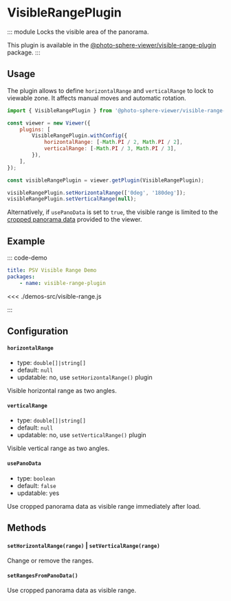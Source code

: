 # VisibleRangePlugin

<Badges module="visible-range-plugin"/>

::: module
<ApiButton page="modules/VisibleRangePlugin.html"/>
Locks the visible area of the panorama.

This plugin is available in the [@photo-sphere-viewer/visible-range-plugin](https://www.npmjs.com/package/@photo-sphere-viewer/visible-range-plugin) package.
:::

## Usage

The plugin allows to define `horizontalRange` and `verticalRange` to lock to viewable zone. It affects manual moves and automatic rotation.

```js
import { VisibleRangePlugin } from '@photo-sphere-viewer/visible-range-plugin';

const viewer = new Viewer({
    plugins: [
        VisibleRangePlugin.withConfig({
            horizontalRange: [-Math.PI / 2, Math.PI / 2],
            verticalRange: [-Math.PI / 3, Math.PI / 3],
        }),
    ],
});

const visibleRangePlugin = viewer.getPlugin(VisibleRangePlugin);

visibleRangePlugin.setHorizontalRange(['0deg', '180deg']);
visibleRangePlugin.setVerticalRange(null);
```

Alternatively, if `usePanoData` is set to `true`, the visible range is limited to the [cropped panorama data](../guide/adapters/equirectangular.md#cropped-panorama) provided to the viewer.

## Example

::: code-demo

```yaml
title: PSV Visible Range Demo
packages:
    - name: visible-range-plugin
```

<<< ./demos-src/visible-range.js

:::

## Configuration

#### `horizontalRange`

-   type: `double[]|string[]`
-   default: `null`
-   updatable: no, use `setHorizontalRange()` plugin

Visible horizontal range as two angles.

#### `verticalRange`

-   type: `double[]|string[]`
-   default: `null`
-   updatable: no, use `setVerticalRange()` plugin

Visible vertical range as two angles.

#### `usePanoData`

-   type: `boolean`
-   default: `false`
-   updatable: yes

Use cropped panorama data as visible range immediately after load.

## Methods

#### `setHorizontalRange(range)` | `setVerticalRange(range)`

Change or remove the ranges.

#### `setRangesFromPanoData()`

Use cropped panorama data as visible range.
